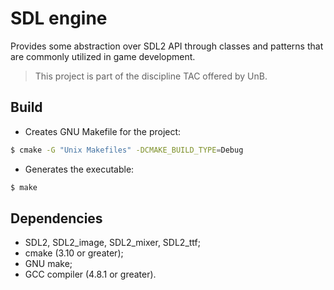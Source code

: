# SDL engine

Provides some abstraction over SDL2 API through classes and patterns that are commonly utilized in game development.

> This project is part of the discipline TAC offered by UnB.

## Build

- Creates GNU Makefile for the project:
```bash
$ cmake -G "Unix Makefiles" -DCMAKE_BUILD_TYPE=Debug
```

- Generates the executable:
```bash
$ make
```

## Dependencies
- SDL2, SDL2_image, SDL2_mixer, SDL2_ttf;
- cmake (3.10 or greater);
- GNU make;
- GCC compiler (4.8.1 or greater).